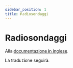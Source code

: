 ```yaml
---
sidebar_position: 1
title: Radiosondaggi
---
```


# Radiosondaggi

Alla [documentazione in inglese](https://opendatadocs.meteoswiss.ch/b-data-atmosphere/b1-radio-sounding).

La traduzione seguirà.

